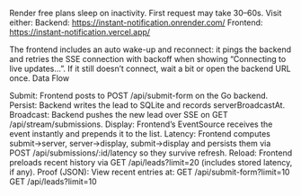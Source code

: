 Render free plans sleep on inactivity. First request may take 30–60s.
Visit either:
Backend: https://instant-notification.onrender.com/
Frontend: https://instant-notification.vercel.app/

The frontend includes an auto wake-up and reconnect: it pings the backend and retries the SSE connection with backoff when showing “Connecting to live updates…”. If it still doesn’t connect, wait a bit or open the backend URL once.
Data Flow

Submit: Frontend posts to POST /api/submit-form on the Go backend.
Persist: Backend writes the lead to SQLite and records serverBroadcastAt.
Broadcast: Backend pushes the new lead over SSE on GET /api/stream/submissions.
Display: Frontend’s EventSource receives the event instantly and prepends it to the list.
Latency: Frontend computes submit→server, server→display, submit→display and persists them via POST /api/submissions/:id/latency so they survive refresh.
Reload: Frontend preloads recent history via GET /api/leads?limit=20 (includes stored latency, if any).
Proof (JSON): View recent entries at:
GET /api/submit-form?limit=10
GET /api/leads?limit=10
